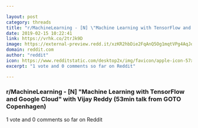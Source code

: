 ```yaml
---

layout: post
category: threads
title: "r/MachineLearning - [N] \"Machine Learning with TensorFlow and Google Cloud\" with Vijay Reddy (53min talk from GOTO Copenhagen)"
date: 2019-02-15 10:22:41
link: https://vrhk.co/2trJk9D
image: https://external-preview.redd.it/xzKR2hbDie2FqAnQ5Og1mqtVPg4AqJoLj3TdrzbvqFo.jpg?auto=webp&s=1f40608cc476f6df7941c4e6be52f664135b62b5
domain: reddit.com
author: "reddit"
icon: https://www.redditstatic.com/desktop2x/img/favicon/apple-icon-57x57.png
excerpt: "1 vote and 0 comments so far on Reddit"

---
```


### r/MachineLearning - [N] "Machine Learning with TensorFlow and Google Cloud" with Vijay Reddy (53min talk from GOTO Copenhagen)

1 vote and 0 comments so far on Reddit